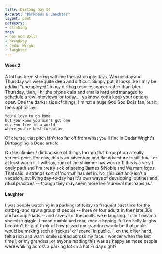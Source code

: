 ```yaml
---
title: Dirtbag Day 14
excerpt: "Darkness & Laughter"
layout: post
category:
- Climbing
tags:
- Goo Goo Dolls
- broadway
- Cedar Wright
- laughter
---
```

#### Week 2

A lot has been stirring with me the last couple days.  Wednesday and Thursday will were quite deep and difficult.  Simply put, it looks like I may be adding "unemployed" to my dirtbag resume sooner rather than later.  Thursday, then, I hit the phone calls and emails hard and managed to schedule a few interviews for today.... ya know, gotta keep your options open.  One the darker side of things; I'm not a huge Goo Goo Dolls fan, but it feels apt to say:

```
You'd love to go home
but you know you ain't got one
cuz you live in a world
where you're best forgotten
```

Of course, that pitch isn't too far off from what you'll find in Cedar Wright's [Dirtbagging is Dead](http://www.climbing.com/blog/the-wright-stuff-dirtbagging-is-dead/) article.

On the climber / dirtbag side of things though that brought up a really serious point.  For now, this is an adventure and the adventure is still fun... or at least worth it.  I will say, sum of the shimmer has worn off.  this is a very l onely path and I'm pretty sick of seeing Barnes & Noble and Walmart logos.  That said, a strange sort of 'normal' has set in.  No, this certianly isn't a vacation, but living day-to-day has it's own ways of developing routines and ritual pracitces -- though they may seem more like 'survival mechanisms.'

#### Laughter

I was people watching in a parking lot today (a frequent past time for the dirtbag) and saw a group of people -- three or four adults in their late 30s and a couple kids -- and several of the adults were laughing.  I don't mean a sheepish giggle.  I mean rumble and roar, knee-slapping, full on belly laughs.  I couldn't help of think of how pissed my grandma would be that peole would be making such a 'ruckus' or 'scene' in public.  I, on the other hand, felt a rich and warm smile spread across my face.  I wonder when the last time I, or my grandma, or anyone reading this was as happy as those people were walking across a parking lot on a hot Friday night?
